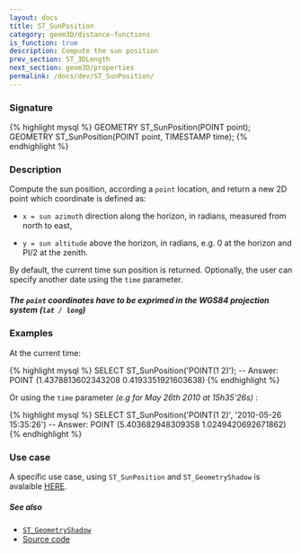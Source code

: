 ```yaml
---
layout: docs
title: ST_SunPosition
category: geom3D/distance-functions
is_function: true
description: Compute the sun position
prev_section: ST_3DLength
next_section: geom3D/properties
permalink: /docs/dev/ST_SunPosition/
---
```


### Signature

{% highlight mysql %}
GEOMETRY ST_SunPosition(POINT point);
GEOMETRY ST_SunPosition(POINT point, TIMESTAMP time);
{% endhighlight %}

### Description

Compute the sun position, according a `point` location, and return a new 2D point which coordinate is defined as:

* `x = sun azimuth` direction along the horizon, in radians, measured from north to east,

* `y = sun altitude` above the horizon, in radians, e.g. 0 at the horizon and PI/2 at the zenith.

By default, the current time sun position is returned. Optionally, the user can specify another date using the `time` parameter. 

<div class="note warning">
    <h5>The <code>point</code> coordinates have to be exprimed in the WGS84 projection system (<code>lat / long</code>)</h5>
</div>

### Examples

At the current time:

{% highlight mysql %}
SELECT ST_SunPosition('POINT(1 2)');
-- Answer: POINT (1.4378813602343208 0.4193351921603638) 
{% endhighlight %}

Or using the `time` parameter *(e.g for May 26th 2010 at 15h35'26s)* :

{% highlight mysql %}
SELECT ST_SunPosition('POINT(1 2)', '2010-05-26 15:35:26')
-- Answer: POINT (5.403682948309358 1.0249420692671862)  
{% endhighlight %}


### Use case
A specific use case, using `ST_SunPosition` and `ST_GeometryShadow` is avalaible [HERE](https://github.com/irstv/H2GIS/wiki/3.3-Compute-building's-shadow).


##### See also

* [`ST_GeometryShadow`](../ST_GeometryShadow)
* <a href="https://github.com/irstv/H2GIS/blob/master/h2spatial-ext/src/main/java/org/h2gis/h2spatialext/function/spatial/earth/ST_SunPosition.java" target="_blank">Source code</a>
